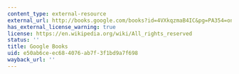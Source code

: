 ```yaml
---
content_type: external-resource
external_url: http://books.google.com/books?id=4VXkqzmaB4IC&pg=PA354=onepage
has_external_license_warning: true
license: https://en.wikipedia.org/wiki/All_rights_reserved
status: ''
title: Google Books
uid: e50ab6ce-ec68-4076-ab7f-3f1bd9a7f698
wayback_url: ''
---
```


